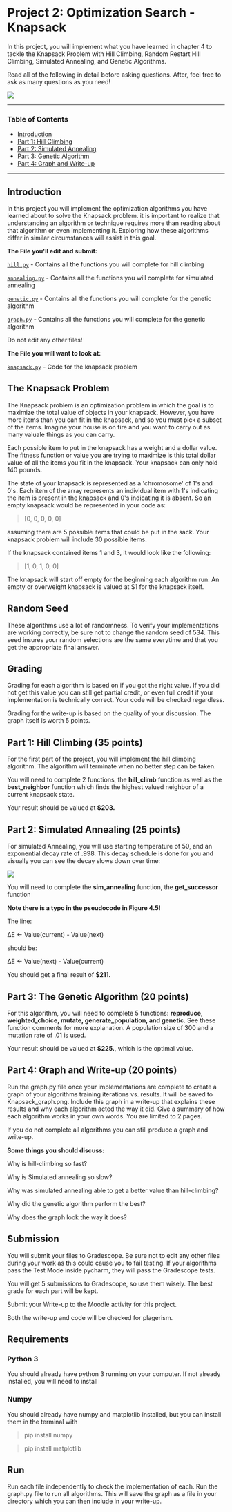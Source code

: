 # Project 2: Optimization Search - Knapsack

In this project, you will implement what you have learned in chapter 4 to tackle the Knapsack Problem with Hill Climbing, Random Restart Hill Climbing, Simulated Annealing, and Genetic Algorithms. 

Read all of the following in detail before asking questions. After, feel free to ask as many questions as you need!

![](knapsack.png)

***
### Table of Contents

* [Introduction](#Introduction)
* [Part 1: Hill Climbing](#Q1)
* [Part 2: Simulated Annealing](#Q2)
* [Part 3: Genetic Algorithm](#Q3)
* [Part 4: Graph and Write-up](#P4)

***
<a name="Introduction"></a>
## Introduction ##

In this project you will implement the optimization algorithms you have learned about to solve the Knapsack problem. it is important to realize that understanding an algorithm or technique requires more than reading about that algorithm or even implementing it. Exploring how these algorithms differ in similar circumstances will assist in this goal.

**The File you'll edit and submit:**

[`hill.py`](hill.py) - Contains all the functions you will complete for hill climbing

[`annealing.py`](annealing.py) - Contains all the functions you will complete for simulated annealing

[`genetic.py`](genetic.py) - Contains all the functions you will complete for the genetic algorithm

[`graph.py`](graph.py) - Contains all the functions you will complete for the genetic algorithm

Do not edit any other files!

**The File you will want to look at:**

[`knapsack.py`](knapsack.py) - Code for the knapsack problem

## The Knapsack Problem

The Knapsack problem is an optimization problem in which the goal is to maximize the total value of objects in your knapsack.
However, you have more items than you can fit in the knapsack, and so you must pick a subset of the items. Imagine your house is on fire and you want to carry out as many valuale things as you  can carry.

Each possible item to put in the knapsack has a weight and a dollar value. The fitness function or value you are trying to maximize is this total dollar value of all the items you fit in the knapsack. Your knapsack can only hold 140 pounds. 

The state of your knapsack is represented as a 'chromosome' of 1's and 0's. Each item of the array represents an individual item with 1's indicating the item is present in the knapsack and 0's indicating it is absent. So an empty knapsack would be represented in your code as:
> [0, 0, 0, 0, 0]

assuming there are 5 possible items that could be put in the sack. Your knapsack problem will include 30 possible items. 

If the knapsack contained items 1 and 3, it would look like the following:

> [1, 0, 1, 0, 0]

The knapsack will start off empty for the beginning each algorithm run. An empty or overweight knapsack is valued at $1 for the knapsack itself.

## Random Seed

These algorithms use a lot of randomness. To verify your implementations are working correctly, be sure not to change the random seed of 534. This seed insures your random selections are the same everytime and that you get the appropriate final answer.

## Grading 

Grading for each algorithm is based on if you got the right value. If you did not get this value you can still get partial credit, or even full credit if your implementation is technically correct. Your code will be checked regardless.

Grading for the write-up is based on the quality of your discussion. The graph itself is worth 5 points.

## Part 1: Hill Climbing (35 points)

For the first part of the project, you will implement the hill climbing algorithm. The algorithm will terminate when no better step can be taken. 

You will need to complete 2 functions, the **hill_climb** function as well as the **best_neighbor** function which finds the highest valued
neighbor of a current knapsack state.

Your result should be valued at **$203.**

## Part 2: Simulated Annealing (25 points)

For simulated Annealing, you will use starting temperature of 50, and an exponential decay rate of .998. This decay schedule is done for you and visually you can see the decay slows down over time:

![](decay.png)

You will need to complete the **sim_annealing** function, the **get_successor** function

**Note there is a typo in the pseudocode in Figure 4.5!** 

The line:

ΔE <- Value(current) - Value(next)

should be:

ΔE <- Value(next) - Value(current)

You should get a final result of **$211.**

## Part 3: The Genetic Algorithm (20 points)

For this algorithm, you will need to complete 5 functions: **reproduce, weighted_choice, mutate, generate_population, and genetic**. See these function comments for more explanation. A population size of 300 and a mutation rate of .01 is used. 

Your result should be valued at **$225.**, which is the optimal value.

## Part 4: Graph and Write-up (20 points)

Run the graph.py file once your implementations are complete to create a graph of your algorithms training iterations vs. results. It will be saved to Knapsack_graph.png. Include this graph in a write-up that explains these results and why each algorithm acted the way it did. Give a summary of how each algorithm works in your own words. You are limited to 2 pages.

If you do not complete all algorithms you can still produce a graph and write-up.

**Some things you should discuss:**

Why is hill-climbing so fast?

Why is Simulated annealing so slow?

Why was simulated annealing able to get a better value than hill-climbing?

Why did the genetic algorithm perform the best?

Why does the graph look the way it does?

## Submission ##

You will submit your files to Gradescope. Be sure not to edit any other files during your work as this could cause you to fail testing. If your algorithms pass the Test Mode inside pycharm, they will pass the Gradescope tests.

You will get 5 submissions to Gradescope, so use them wisely. The best grade for each part will be kept. 

Submit your Write-up to the Moodle activity for this project.

Both the write-up and code will be checked for plagerism.

## Requirements ##

### Python 3 ###
    
You should already have python 3 running on your computer. If not already installed, you will need to install 

### Numpy ###

You should already have numpy and matplotlib installed, but you can install them in the terminal with

> pip install numpy

> pip install matplotlib

## Run ##
    
Run each file independently to check the implementation of each. Run the graph.py file to run all algorithms. This will save the graph as a file in your directory which you can then include in your write-up.
